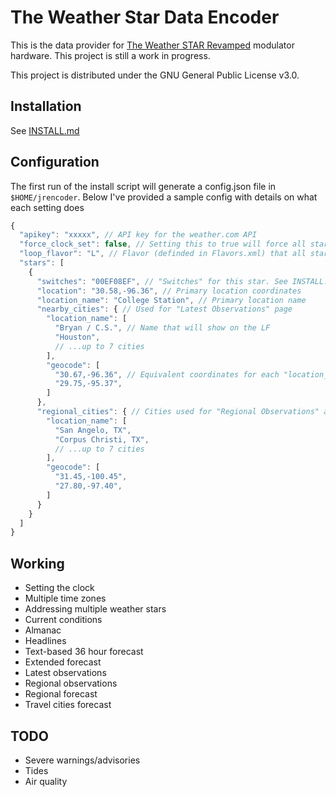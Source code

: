 # The Weather Star Data Encoder
This is the data provider for [The Weather STAR Revamped](https://github.com/Jessecar96/wsjr-modulator) modulator hardware. This project is still a work in progress.

This project is distributed under the GNU General Public License v3.0.

## Installation
See [INSTALL.md](INSTALL.md)

## Configuration
The first run of the install script will generate a config.json file in `$HOME/jrencoder`. Below I've provided a sample config with details on what each setting does

```js
{
  "apikey": "xxxxx", // API key for the weather.com API
  "force_clock_set": false, // Setting this to true will force all stars to use the same time zone
  "loop_flavor": "L", // Flavor (definded in Flavors.xml) that all stars will run continuously
  "stars": [
    {
      "switches": "00EF08EF", // "Switches" for this star. See INSTALL.md on how to get these from your star
      "location": "30.58,-96.36", // Primary location coordinates
      "location_name": "College Station", // Primary location name
      "nearby_cities": { // Used for "Latest Observations" page
        "location_name": [
          "Bryan / C.S.", // Name that will show on the LF
          "Houston",
          // ...up to 7 cities
        ],
        "geocode": [
          "30.67,-96.36", // Equivalent coordinates for each "location_name"
          "29.75,-95.37",
        ]
      },
      "regional_cities": { // Cities used for "Regional Observations" and "Regional Forecast" pages
        "location_name": [
          "San Angelo, TX",
          "Corpus Christi, TX",
          // ...up to 7 cities
        ],
        "geocode": [
          "31.45,-100.45",
          "27.80,-97.40",
        ]
      }
    }
  ]
}
```

## Working
- Setting the clock
- Multiple time zones
- Addressing multiple weather stars
- Current conditions
- Almanac
- Headlines
- Text-based 36 hour forecast
- Extended forecast
- Latest observations
- Regional observations
- Regional forecast
- Travel cities forecast

## TODO
- Severe warnings/advisories
- Tides
- Air quality
